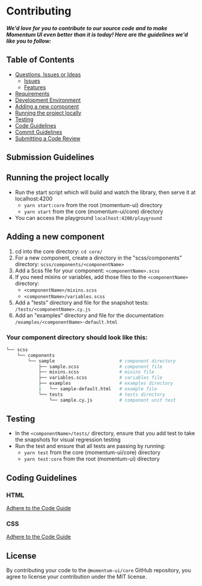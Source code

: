 
# Contributing

##### We'd love for you to contribute to our source code and to make Momentum UI even better than it is today! Here are the guidelines we'd like you to follow:

## Table of Contents

- [Questions, Issues or Ideas](../CONTRIBUTING.md#question)
  - [Issues](../CONTRIBUTING.md#issue)
  - [Features](../CONTRIBUTING.md#feature)
- [Requirements](../CONTRIBUTING.md#requirements)
- [Development Environment](../CONTRIBUTING.md#environment)
- [Adding a new component](#component)
- [Running the project locally](#running)
- [Testing](#testing)
- [Code Guidelines](#rules)
- [Commit Guidelines](../CONTRIBUTING.md#commit)
- [Submitting a Code Review](../CONTRIBUTING.md#code-review)

## <a name="submit"></a> Submission Guidelines

## <a name="running"></a> Running the project locally

* Run the start script which will build and watch the library, then serve it at localhost:4200
  * `yarn start:core` from the root (momentum-ui) directory
  * `yarn start` from the core (momentum-ui/core) directory
* You can access the playground `localhost:4200/playground`

## <a name="component"></a> Adding a new component
1. cd into the core directory: `cd core/`
2. For a new component, create a directory in the "scss/components" directory: `scss/components/<componentName>`
3. Add a Scss file for your component: `<componentName>.scss`
4. If you need mixins or variables, add those files to the `<componentName>` directory:
    - `<componentName>/mixins.scss`
    - `<componentName>/variables.scss`
5. Add a "tests" directory and file for the snapshot tests: `/tests/<componentName>.cy.js`
6. Add an "examples" directory and file for the documentation: `/examples/<componentName>-default.html`

### Your component directory should look like this:
``` bash
└── scss
    └── components
        └── sample                        # component directory
            ├── sample.scss               # component file
            ├── mixins.scss               # mixins file
            ├── variables.scss            # variables file
            ├── examples                  # examples directory
            |   └── sample-default.html   # example file
            └── tests                     # tests directory
                └── sample.cy.js          # component unit test
```

## <a name="testing"></a> Testing
* In the `<componentName>/tests/` directory, ensure that you add test to take the snapshots for visual regression testing
* Run the test and ensure that all tests are passing by running:
  * `yarn test` from the core (momentum-ui/core) directory
  * `yarn test:core` from the root (momentum-ui) directory

## <a name="rules"></a> Coding Guidelines

### HTML

[Adhere to the Code Guide](http://codeguide.co/#html)

### CSS

[Adhere to the Code Guide](http://codeguide.co/#css)

## License

By contributing your code to the `@momentum-ui/core` GitHub repository, you agree to license your contribution under the MIT license.

